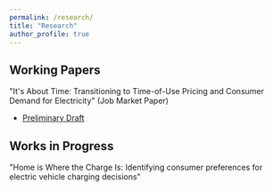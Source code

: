```yaml
---
permalink: /research/
title: "Research"
author_profile: true
---
```


Working Papers
---
"It's About Time: Transitioning to Time-of-Use Pricing and Consumer Demand for Electricity" (Job Market
Paper)
* [Preliminary Draft](https://gkir.github.io/files/kirwinjmp.pdf)

Works in Progress
---
"Home is Where the Charge Is: Identifying consumer preferences for electric vehicle charging decisions"